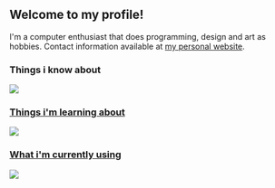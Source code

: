 ## Welcome to my profile!

I'm a computer enthusiast that does programming, design and art as hobbies. Contact information available at [my personal website](https://jiyutake.vercel.app/).

### Things i know about
  <a href="https://skillicons.dev">
    <img src="https://skillicons.dev/icons?i=gamemakerstudio,cmake,figma,gtk,lua,js,cpp,git" />

### Things i'm learning about
  <a href="https://skillicons.dev">
    <img src="https://skillicons.dev/icons?i=rust,c" />

### What i'm currently using
  <a href="https://skillicons.dev">
    <img src="https://skillicons.dev/icons?i=git,nix,vim" />
